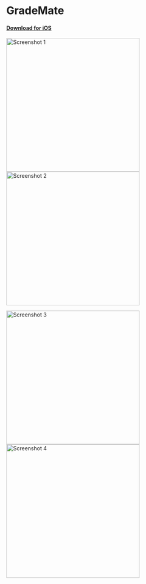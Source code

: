 # GradeMate
#### [Download for iOS](https://apps.apple.com/app/id1142404187)

<img src="./Screenshots/4.1/X - 1.png" alt="Screenshot 1" width="350"> <img src="./Screenshots/4.1/X - 2.png" alt="Screenshot 2" width="350">

<img src="./Screenshots/4.1/X - 3.png" alt="Screenshot 3" width="350"> <img src="./Screenshots/4.1/X - 4.png" alt="Screenshot 4" width="350">
